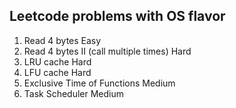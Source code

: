 ## Leetcode problems with OS flavor

1. Read 4 bytes         Easy
2. Read 4 bytes II (call multiple times)    Hard
3. LRU cache    Hard
4. LFU cache    Hard
5. Exclusive Time of Functions  Medium
6. Task Scheduler   Medium